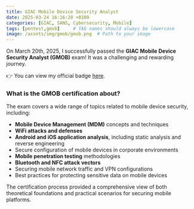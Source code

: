 ```yaml
---
title: GIAC Mobile Device Security Analyst
date: 2025-03-24 16:16:28 +0100
categories: [GIAC, SANS, Cybersecurity, Mobile]
tags: [pentest,gmob]     # TAG names should always be lowercase
image: /assets/img/gmob/gmob.png  # Path to your image
---
```


On March 20th, 2025, I successfully passed the **GIAC Mobile Device Security Analyst (GMOB)** exam! It was a challenging and rewarding journey.

👉 You can view my official badge [here](https://www.credly.com/badges/11ca7a55-72bd-4ce1-9dea-7d604f21bc21/linked_in_profile).

### What is the GMOB certification about?
The exam covers a wide range of topics related to mobile device security, including:  
- **Mobile Device Management (MDM)** concepts and techniques  
- **WiFi attacks and defenses**  
- **Android and iOS application analysis**, including static analysis and reverse engineering  
- Secure configuration of mobile devices in corporate environments  
- **Mobile penetration testing** methodologies  
- **Bluetooth and NFC attack vectors**  
- Securing mobile network traffic and VPN configurations  
- Best practices for protecting sensitive data on mobile devices  

The certification process provided a comprehensive view of both theoretical foundations and practical scenarios for securing mobile platforms.  

